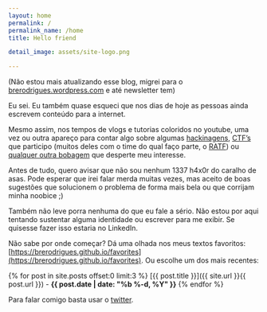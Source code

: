```yaml
---
layout: home
permalink: /
permalink_name: /home
title: Hello friend

detail_image: assets/site-logo.png

---
```

(Não estou mais atualizando esse blog, migrei para o [brerodrigues.wordpress.com](https://brerodrigues.wordpress.com) e até newsletter tem)

Eu sei. Eu também quase esqueci que nos dias de hoje as pessoas ainda escrevem conteúdo para a internet.

Mesmo assim, nos tempos de vlogs e tutorias coloridos no youtube, uma vez ou outra apareço para contar algo sobre algumas [hackinagens](https://brerodrigues.github.io/hacking/), [CTF’s](https://brerodrigues.github.io/ctfs) que participo (muitos deles com o time do qual faço parte, o [RATF](https://ctf-br.org/wiki/ratf/)) ou [qualquer outra bobagem](https://brerodrigues.github.io/rant) que desperte meu interesse.

Antes de tudo, quero avisar que não sou nenhum 1337 h4x0r do caralho de asas. Pode esperar que irei falar merda muitas vezes, mas aceito de boas sugestões que solucionem o problema de forma mais bela ou que corrijam minha noobice ;)

Também não leve porra nenhuma do que eu fale a sério. Não estou por aqui tentando sustentar alguma identidade ou escrever para me exibir. Se quisesse fazer isso estaria no LinkedIn.

Não sabe por onde começar? Dá uma olhada nos meus textos favoritos: [https://brerodrigues.github.io/favorites](https://brerodrigues.github.io/favorites). Ou escolhe um dos mais recentes:

{% for post in site.posts offset:0 limit:3 %}
[{{ post.title }}]({{ site.url }}{{ post.url }}) - **{{ post.date | date: "%b %-d, %Y" }}**
{% endfor %}

Para falar comigo basta usar o [twitter](https://twitter.com/obrerodrigues).
